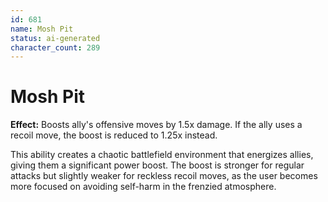 ```yaml
---
id: 681
name: Mosh Pit
status: ai-generated
character_count: 289
---
```


# Mosh Pit

**Effect:** Boosts ally's offensive moves by 1.5x damage. If the ally uses a recoil move, the boost is reduced to 1.25x instead.

This ability creates a chaotic battlefield environment that energizes allies, giving them a significant power boost. The boost is stronger for regular attacks but slightly weaker for reckless recoil moves, as the user becomes more focused on avoiding self-harm in the frenzied atmosphere.
